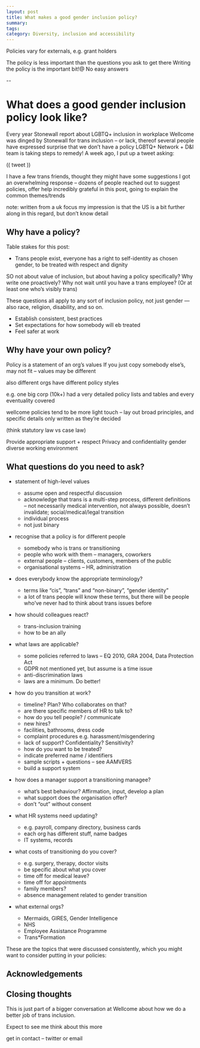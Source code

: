 ```yaml
---
layout: post
title: What makes a good gender inclusion policy?
summary:
tags:
category: Diversity, inclusion and accessibility
---
```


Policies vary for externals, e.g. grant holders

The policy is less important than the questions you ask to get there
Writing the policy is the important bit!@
No easy answers

--

# What does a good gender inclusion policy look like?

Every year Stonewall report about LGBTQ+ inclusion in workplace
Wellcome was dinged by Stonewall for trans inclusion – or lack, thereof
several people have expressed surprise that we don’t have a policy
LGBTQ+ Network + D&I team is taking steps to remedy!
A week ago, I put up a tweet asking:

(( tweet ))

I have a few trans friends, thought they might have some suggestions
I got an overwhelming response – dozens of people reached out to suggest policies, offer help
incredibly grateful
in this post, going to explain the common themes/trends

note: written from a uk focus
my impression is that the US is a bit further along in this regard, but don’t know detail

## Why have a policy?

Table stakes for this post:
* Trans people exist, everyone has a right to self-identity as chosen gender, to be treated with respect and dignity

SO not about value of inclusion, but about having a policy specifically? Why write one proactively? Why not wait until you have a trans employee? (Or at least one who’s visibly trans)

These questions all apply to any sort of inclusion policy, not just gender — also race, religion, disability, and so on.

* Establish consistent, best practices
* Set expectations for how somebody will eb treated
* Feel safer at work

## Why have your own policy?

Policy is a statement of an org’s values
If you just copy somebody else’s, may not fit – values may be different

also different orgs have different policy styles

e.g. one big corp (10k+) had a very detailed policy
lists and tables and every eventuality covered

wellcome policies tend to be more light touch – lay out broad principles, and specific details only written as they’re decided

(think statutory law vs case law)

Provide appropriate support + respect
Privacy and confidentiality
gender diverse working environment

## What questions do you need to ask?

* statement of high-level values
	* assume open and respectful discussion
	* acknowledge that trans is a multi-step process, different definitions – not necessarily medical intervention, not always possible, doesn’t invalidate; social/medical/legal transition
	* individual process
	* not just binary

* recognise that a policy is for different people
	* somebody who is trans or transitioning
	* people who work with them – managers, coworkers
	* external people – clients, customers, members of the public
	* organisational systems – HR, administration

* does everybody know the appropriate terminology?
	* terms like “cis”, “trans” and “non-binary”, “gender identity”
	* a lot of trans people will know these terms, but there will be people who’ve never had to think about trans issues before

* how should colleagues react?
	* trans-inclusion training
	* how to be an ally

* what laws are applicable?
	* some policies referred to laws – EQ 2010, GRA 2004, Data Protection Act
	* GDPR not mentioned yet, but assume is a time issue
	* anti-discrimination laws
	* laws are a minimum. Do better!

* how do you transition at work?
	* timeline? Plan? Who collaborates on that?
	* are there specific members of HR to talk to?
	* how do you tell people? / communicate
	* new hires?
	* facilities, bathrooms, dress code
	* complaint procedures e.g. harassment/misgendering
	* lack of support? Confidentiality? Sensitivity?
	* how do you want to be treated?
	* indicate preferred name / identifiers
	* sample scripts + questions – see AAMVERS
	* build a support system

* how does a manager support a transitioning managee?
	* what’s best behaviour? Affirmation, input, develop a plan
	* what support does the organisation offer?
	* don’t “out” without consent

* what HR systems need updating?
	* e.g. payroll, company directory, business cards
	* each org has different stuff, name badges
	* IT systems, records

* what costs of transitioning do you cover?
	* e.g. surgery, therapy, doctor visits
	* be specific about what you cover
	* time off for medical leave?
	* time off for appointments
	* family members?
	* absence management related to gender transition

* what external orgs?
	* Mermaids, GIRES, Gender Intelligence
	* NHS
	* Employee Assistance Programme
	* Trans*Formation

These are the topics that were discussed consistently, which you might want to consider putting in your policies:

## Acknowledgements

## Closing thoughts

This is just part of a bigger conversation at Wellcome about how we do a better job of trans inclusion.

Expect to see me think about this more

get in contact – twitter or email
